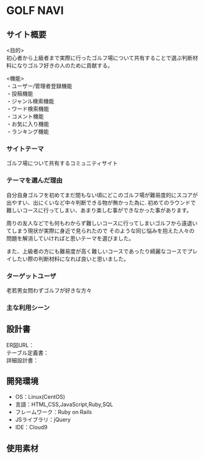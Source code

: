 # GOLF NAVI

## サイト概要
<目的><br>
初心者から上級者まで実際に行ったゴルフ場について共有することで選ぶ判断材料になりゴルフ好きの人のために貢献する。

<機能><br>
・ユーザー/管理者登録機能<br>
・投稿機能<br>
・ジャンル検索機能<br>
・ワード検索機能<br>
・コメント機能<br>
・お気に入り機能<br>
・ランキング機能<br>


### サイトテーマ
ゴルフ場について共有するコミュニティサイト

### テーマを選んだ理由
 自分自身ゴルフを初めてまだ間もない頃にどこのゴルフ場が難易度的にスコアが出やすい、出にくいなど中々判断できる物が無かった為に.
初めてのラウンドで難しいコースに行ってしまい、あまり楽しむ事ができなかった事があります。

 周りの友人などでも何もわからず難しいコースに行ってしまいゴルフから遠退いてしまう現状が実際に身近で見られたので
そのような同じ悩みを抱えた人々の問題を解消していければと思いテーマを選びました。

 また、上級者の方にも難易度が高く難しいコースであったり綺麗なコースでプレイしたい際の判断材料になれば良いと思いました。

### ターゲットユーザ
老若男女問わずゴルフが好きな方々

### 主な利用シーン


## 設計書　
ER図URL：<br>
テーブル定義書：<br>
詳細設計書：<br>


## 開発環境
- OS：Linux(CentOS)
- 言語：HTML,CSS,JavaScript,Ruby,SQL
- フレームワーク：Ruby on Rails
- JSライブラリ：jQuery
- IDE：Cloud9

## 使用素材


